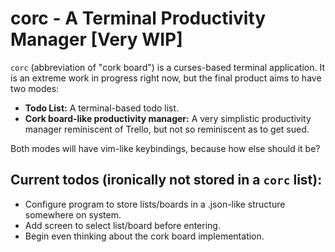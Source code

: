 # corc - A Terminal Productivity Manager [Very WIP]

`corc` (abbreviation of "cork board") is a curses-based terminal application. It is an extreme work in progress right now, but the final product aims to have two modes:

* **Todo List:** A terminal-based todo list.
* **Cork board-like productivity manager:** A very simplistic productivity manager reminiscent of Trello, but not so reminiscent as to get sued.

Both modes will have vim-like keybindings, because how else should it be?

## Current todos (ironically not stored in a `corc` list):
* Configure program to store lists/boards in a .json-like structure somewhere on system.
* Add screen to select list/board before entering.
* Begin even thinking about the cork board implementation.
